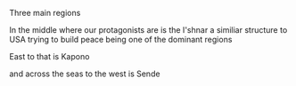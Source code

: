 Three main regions

In the middle where our protagonists are is the I'shnar a similiar structure to USA trying to build peace being one of the dominant regions

East to that is Kapono 

and across the seas to the west is Sende 
